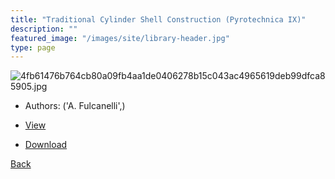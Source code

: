 ```yaml
---
title: "Traditional Cylinder Shell Construction (Pyrotechnica IX)"
description: ""
featured_image: "/images/site/library-header.jpg"
type: page
---
```


![4fb61476b764cb80a09fb4aa1de0406278b15c043ac4965619deb99dfca85905.jpg](https://drive.google.com/uc?export=view&id=1EY2UAyi4HQHNTusVKL4aNLPerggxlQGk)
* Authors: ('A. Fulcanelli',)
* [View](https://drive.google.com/uc?export=view&id=1oLW9pUOg8LG9pXORaCrSHab1Y5uMf8-l)

* [Download](https://drive.google.com/uc?export=download&id=1oLW9pUOg8LG9pXORaCrSHab1Y5uMf8-l)

[Back](http://localhost:1313/library/ebooks/
)